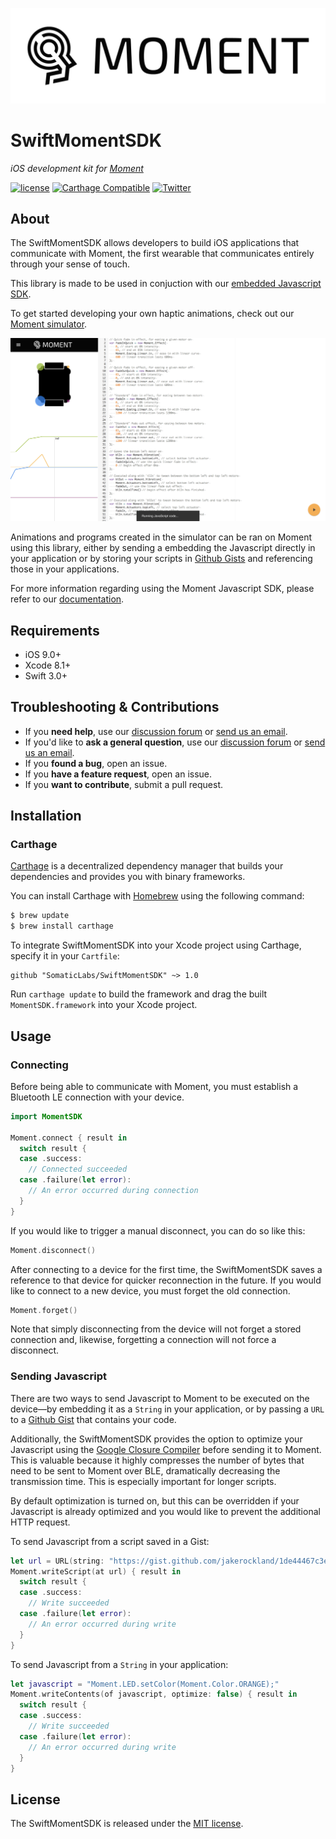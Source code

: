 ![Moment Logo](docs/images/moment.png)

# SwiftMomentSDK

*iOS development kit for [Moment](https://wearmoment.com)*

[![license](https://img.shields.io/github/license/mashape/apistatus.svg)](https://github.com/SomaticLabs/SwiftMomentSDK/blob/master/LICENSE)
[![Carthage Compatible](https://img.shields.io/badge/Carthage-compatible-4BC51D.svg?style=flat)](https://github.com/Carthage/Carthage)
[![Twitter](https://img.shields.io/badge/twitter-@SomaticLabs-orange.svg?style=flat)](http://twitter.com/SomaticLabs)

## About

The SwiftMomentSDK allows developers to build iOS applications that communicate with Moment, the first wearable that communicates entirely through your sense of touch. 

This library is made to be used in conjuction with our [embedded Javascript SDK](https://github.com/somaticlabs/moment-sdk).

To get started developing your own haptic animations, check out our [Moment simulator](https://somaticlabs.github.io/moment-sim/).

![Moment Simulator](docs/images/sim.png)

Animations and programs created in the simulator can be ran on Moment using this library, either by sending a embedding the Javascript directly in your application or by storing your scripts in [Github Gists](https://gist.github.com) and referencing those in your applications. 

For more information regarding using the Moment Javascript SDK, please refer to our [documentation](https://somaticlabs.github.io/moment-sdk/).

## Requirements

- iOS 9.0+
- Xcode 8.1+
- Swift 3.0+

## Troubleshooting & Contributions

- If you **need help**, use our [discussion forum](https://talk.wearmoment.com) or [send us an email](mailto:developers@somaticlabs.io).
- If you'd like to **ask a general question**, use our [discussion forum](https://talk.wearmoment.com) or [send us an email](mailto:developers@somaticlabs.io).
- If you **found a bug**, open an issue.
- If you **have a feature request**, open an issue.
- If you **want to contribute**, submit a pull request.

## Installation

### Carthage

[Carthage](https://github.com/Carthage/Carthage) is a decentralized dependency manager that builds your dependencies and provides you with binary frameworks.

You can install Carthage with [Homebrew](http://brew.sh/) using the following command:

```bash
$ brew update
$ brew install carthage
```

To integrate SwiftMomentSDK into your Xcode project using Carthage, specify it in your `Cartfile`:

```ogdl
github "SomaticLabs/SwiftMomentSDK" ~> 1.0
```

Run `carthage update` to build the framework and drag the built `MomentSDK.framework` into your Xcode project.

## Usage

### Connecting

Before being able to communicate with Moment, you must establish a Bluetooth LE connection with your device.

```swift 
import MomentSDK

Moment.connect { result in
  switch result {
  case .success:
    // Connected succeeded
  case .failure(let error):
    // An error occurred during connection
  }
}
```

If you would like to trigger a manual disconnect, you can do so like this:

```swift
Moment.disconnect()
```

After connecting to a device for the first time, the SwiftMomentSDK saves a reference to that device for quicker reconnection in the future. If you would like to connect to a new device, you must forget the old connection.

```swift
Moment.forget()
```

Note that simply disconnecting from the device will not forget a stored connection and, likewise, forgetting a connection will not force a disconnect.

### Sending Javascript

There are two ways to send Javascript to Moment to be executed on the device—by embedding it as a `String` in your application, or by passing a `URL` to a [Github Gist](https://gist.github.com) that contains your code.

Additionally, the SwiftMomentSDK provides the option to optimize your Javascript using the [Google Closure Compiler](https://developers.google.com/closure/compiler/) before sending it to Moment. This is valuable because it highly compresses the number of bytes that need to be sent to Moment over BLE, dramatically decreasing the transmission time. This is especially important for longer scripts. 

By default optimization is turned on, but this can be overridden if your Javascript is already optimized and you would like to prevent the additional HTTP request.

To send Javascript from a script saved in a Gist:

```swift
let url = URL(string: "https://gist.github.com/jakerockland/1de44467c3eaf132a2089b6c88d680b8")!
Moment.writeScript(at url) { result in
  switch result {
  case .success:
    // Write succeeded
  case .failure(let error):
    // An error occurred during write
  }
}
```

To send Javascript from a `String` in your application:

```swift
let javascript = "Moment.LED.setColor(Moment.Color.ORANGE);"
Moment.writeContents(of javascript, optimize: false) { result in
  switch result {
  case .success:
    // Write succeeded
  case .failure(let error):
    // An error occurred during write
  }
}
```

## License

The SwiftMomentSDK is released under the [MIT license](https://github.com/SomaticLabs/SwiftMomentSDK/blob/master/LICENSE).
